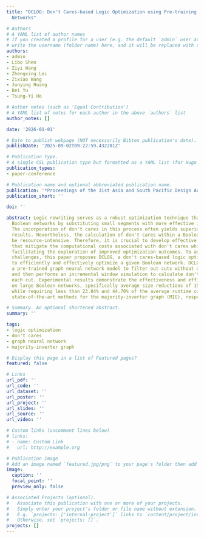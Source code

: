 ```yaml
---
title: "DCLOG: Don't Cares-based Logic Optimization using Pre-training Graph Neural
  Networks"

# Authors
# A YAML list of author names
# If you created a profile for a user (e.g. the default `admin` user at `content/authors/admin/`), 
# write the username (folder name) here, and it will be replaced with their full name and linked to their profile.
authors:
- admin
- Libo Shen
- Ziyi Wang
- Zhengxing Lei
- Zixiao Wang
- Junying Huang
- Bei Yu
- Tsung-Yi Ho

# Author notes (such as 'Equal Contribution')
# A YAML list of notes for each author in the above `authors` list
author_notes: []

date: '2026-01-01'

# Date to publish webpage (NOT necessarily Bibtex publication's date).
publishDate: '2025-09-02T09:22:59.432201Z'

# Publication type.
# A single CSL publication type but formatted as a YAML list (for Hugo requirements).
publication_types:
- paper-conference

# Publication name and optional abbreviated publication name.
publication: '*Proceedings of the 31st Asia and South Pacific Design Automation Conference*'
publication_short: ''

doi: ''

abstract: Logic rewriting serves as a robust optimization technique that enhances
  Boolean networks by substituting small segments with more effective implementations.
  The incorporation of don't cares in this process often yields superior optimization
  results. Nevertheless, the calculation of don't cares within a Boolean network can
  be resource-intensive. Therefore, it is crucial to develop effective strategies
  that mitigate the computational costs associated with don't cares while simultaneously
  facilitating the exploration of improved optimization outcomes. To address these
  challenges, this paper proposes DCLOG, a don't cares-based logic optimization framework,
  to efficiently and effectively optimize a given Boolean network. DCLOG leverages
  a pre-trained graph neural network model to filter out cuts without don't cares
  and then performs an incremental window simulation to calculate don't cares for
  each cut. Experimental results demonstrate the effectiveness and efficiency of DCLOG
  on large Boolean networks, specifically average size reductions of 15.64% and 1.44%
  while requiring less than 23.84% and 44.70% of the average runtime compared with
  state-of-the-art methods for the majority-inverter graph (MIG), respectively.

# Summary. An optional shortened abstract.
summary: ''

tags:
- logic optimization
- don't cares
- graph neural network
- majority-inverter graph

# Display this page in a list of Featured pages?
featured: false

# Links
url_pdf: ''
url_code: ''
url_dataset: ''
url_poster: ''
url_project: ''
url_slides: ''
url_source: ''
url_video: ''

# Custom links (uncomment lines below)
# links:
# - name: Custom Link
#   url: http://example.org

# Publication image
# Add an image named `featured.jpg/png` to your page's folder then add a caption below.
image:
  caption: ''
  focal_point: ''
  preview_only: false

# Associated Projects (optional).
#   Associate this publication with one or more of your projects.
#   Simply enter your project's folder or file name without extension.
#   E.g. `projects: ['internal-project']` links to `content/project/internal-project/index.md`.
#   Otherwise, set `projects: []`.
projects: []
---
```


